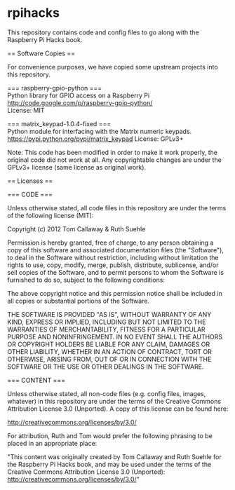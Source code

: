 rpihacks
========

This repository contains code and config files to go along with the Raspberry Pi Hacks book.

== Software Copies ==

For convenience purposes, we have copied some upstream projects into this repository.

=== raspberry-gpio-python ===<BR>
Python library for GPIO access on a Raspberry Pi<BR>
http://code.google.com/p/raspberry-gpio-python/<BR>
License: MIT

=== matrix_keypad-1.0.4-fixed ===<BR>
Python module for interfacing with the Matrix numeric keypads.
https://pypi.python.org/pypi/matrix_keypad
License: GPLv3+

Note: This code has been modified in order to make it work properly, the 
original code did not work at all. Any copyrightable changes are under the
GPLv3+ license (same license as original work).

== Licenses ==

=== CODE ===

Unless otherwise stated, all code files in this repository are under the terms of the following license (MIT):

Copyright (c) 2012 Tom Callaway & Ruth Suehle

Permission is hereby granted, free of charge, to any person obtaining
a copy of this software and associated documentation files (the
"Software"), to deal in the Software without restriction, including
without limitation the rights to use, copy, modify, merge, publish,
distribute, sublicense, and/or sell copies of the Software, and to
permit persons to whom the Software is furnished to do so, subject to
the following conditions:

The above copyright notice and this permission notice shall be included
in all copies or substantial portions of the Software.

THE SOFTWARE IS PROVIDED "AS IS", WITHOUT WARRANTY OF ANY KIND,
EXPRESS OR IMPLIED, INCLUDING BUT NOT LIMITED TO THE WARRANTIES OF
MERCHANTABILITY, FITNESS FOR A PARTICULAR PURPOSE AND NONINFRINGEMENT.
IN NO EVENT SHALL THE AUTHORS OR COPYRIGHT HOLDERS BE LIABLE FOR ANY
CLAIM, DAMAGES OR OTHER LIABILITY, WHETHER IN AN ACTION OF CONTRACT,
TORT OR OTHERWISE, ARISING FROM, OUT OF OR IN CONNECTION WITH THE
SOFTWARE OR THE USE OR OTHER DEALINGS IN THE SOFTWARE.

=== CONTENT ===

Unless otherwise stated, all non-code files (e.g. config files, images, whatever) in this repository are under the 
terms of the Creative Commons Attribution License 3.0 (Unported). A copy of this license can be found here:

http://creativecommons.org/licenses/by/3.0/

For attribution, Ruth and Tom would prefer the following phrasing to be placed in an appropriate place:

"This content was originally created by Tom Callaway and Ruth Suehle for the Raspberry Pi Hacks book, and may be used 
under the terms of the Creative Commons Attribution License 3.0 (Unported): http://creativecommons.org/licenses/by/3.0/"
